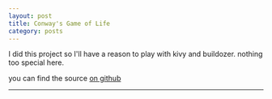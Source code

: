 ```yaml
---
layout: post
title: Conway's Game of Life
category: posts
---
```


I did this project so I'll have a reason to play with kivy and buildozer.
nothing too special here.

you can find the source [on github][source code]

---

[source code]: https://github.com/GuySa/Conway
